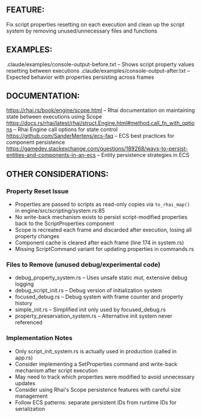 ## FEATURE:

Fix script properties resetting on each execution and clean up the script system by removing unused/unnecessary files and functions

## EXAMPLES:

.claude/examples/console-output-before.txt – Shows script property values resetting between executions
.claude/examples/console-output-after.txt – Expected behavior with properties persisting across frames

## DOCUMENTATION:

https://rhai.rs/book/engine/scope.html – Rhai documentation on maintaining state between executions using Scope
https://docs.rs/rhai/latest/rhai/struct.Engine.html#method.call_fn_with_options – Rhai Engine call options for state control
https://github.com/SanderMertens/ecs-faq – ECS best practices for component persistence
https://gamedev.stackexchange.com/questions/189268/ways-to-persist-entities-and-components-in-an-ecs – Entity persistence strategies in ECS

## OTHER CONSIDERATIONS:

### Property Reset Issue
- Properties are passed to scripts as read-only copies via `to_rhai_map()` in engine/src/scripting/system.rs:85
- No write-back mechanism exists to persist script-modified properties back to the ScriptProperties component
- Scope is recreated each frame and discarded after execution, losing all property changes
- Component cache is cleared after each frame (line 174 in system.rs)
- Missing ScriptCommand variant for updating properties in commands.rs

### Files to Remove (unused debug/experimental code)
- debug_property_system.rs – Uses unsafe static mut, extensive debug logging
- debug_script_init.rs – Debug version of initialization system
- focused_debug.rs – Debug system with frame counter and property history
- simple_init.rs – Simplified init only used by focused_debug.rs
- property_preservation_system.rs – Alternative init system never referenced

### Implementation Notes
- Only script_init_system.rs is actually used in production (called in app.rs)
- Consider implementing a SetProperties command and write-back mechanism after script execution
- May need to track which properties were modified to avoid unnecessary updates
- Consider using Rhai's Scope persistence features with careful size management
- Follow ECS patterns: separate persistent IDs from runtime IDs for serialization